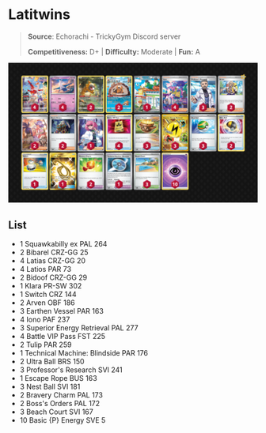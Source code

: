 # Latitwins

> **Source**: Echorachi - TrickyGym Discord server
> 
> **Competitiveness:** D+ | **Difficulty:** Moderate | **Fun:** A

![decklist](../../!Images/Standard/09BST-PAF/Latitwins.PNG)

## List
* 1 Squawkabilly ex PAL 264
* 2 Bibarel CRZ-GG 25
* 4 Latias CRZ-GG 20
* 4 Latios PAR 73
* 2 Bidoof CRZ-GG 29
* 1 Klara PR-SW 302
* 1 Switch CRZ 144
* 2 Arven OBF 186
* 3 Earthen Vessel PAR 163
* 4 Iono PAF 237
* 3 Superior Energy Retrieval PAL 277
* 4 Battle VIP Pass FST 225
* 2 Tulip PAR 259
* 1 Technical Machine: Blindside PAR 176
* 2 Ultra Ball BRS 150
* 3 Professor's Research SVI 241
* 1 Escape Rope BUS 163
* 3 Nest Ball SVI 181
* 2 Bravery Charm PAL 173
* 2 Boss's Orders PAL 172
* 3 Beach Court SVI 167
* 10 Basic {P} Energy SVE 5
